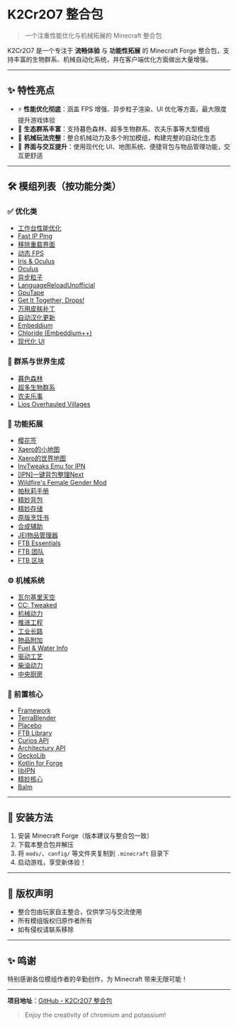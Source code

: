 # K2Cr2O7 整合包

> 一个注重性能优化与机械拓展的 Minecraft 整合包

K2Cr2O7 是一个专注于 **流畅体验** 与 **功能性拓展** 的 Minecraft Forge 整合包，支持丰富的生物群系、机械自动化系统，并在客户端优化方面做出大量增强。

---

## ✨ 特性亮点

* ⚡ **性能优化彻底**：涵盖 FPS 增强、异步粒子渲染、UI 优化等方面，最大限度提升游戏体验
* 🌿 **生态群系丰富**：支持暮色森林、超多生物群系、农夫乐事等大型模组
* 🚗 **机械玩法完整**：整合机械动力及多个附加模组，构建完整的自动化生态
* 🧰 **界面与交互提升**：使用现代化 UI、地图系统、便捷背包与物品管理功能，交互更舒适

---

## 🛠️ 模组列表（按功能分类）

### ✅ 优化类

* [工作台性能优化](https://www.mcmod.cn/class/1486.html)
* [Fast IP Ping](https://www.mcmod.cn/class/11895.html)
* [移除重载界面](https://www.mcmod.cn/class/9908.html)
* [动态 FPS](https://www.mcmod.cn/class/3074.html)
* [Iris & Oculus](https://www.mcmod.cn/class/7283.html)
* [Oculus](https://www.mcmod.cn/class/5741.html)
* [异步粒子](https://www.mcmod.cn/class/18394.html)
* [LanguageReloadUnofficial](https://www.mcmod.cn/class/16829.html)
* [GpuTape](https://www.mcmod.cn/class/19415.html)
* [Get It Together, Drops!](https://www.mcmod.cn/class/7624.html)
* [万用皮肤补丁](https://www.mcmod.cn/class/883.html)
* [自动汉化更新](https://www.mcmod.cn/class/1188.html)
* [Embeddium](https://www.mcmod.cn/class/12028.html)
* [Chloride (Embeddium++)](https://www.mcmod.cn/class/12822.html)
* [现代化 UI](https://www.mcmod.cn/class/2454.html)

### 🌿 群系与世界生成

* [暮色森林](https://www.mcmod.cn/class/61.html)
* [超多生物群系](https://www.mcmod.cn/class/108.html)
* [农夫乐事](https://www.mcmod.cn/class/2820.html)
* [Lios Overhauled Villages](https://www.mcmod.cn/class/13133.html)

### 🚀 功能拓展

* [樱花签](https://www.mcmod.cn/class/17460.html)
* [Xaero的小地图](https://www.mcmod.cn/class/1701.html)
* [Xaero的世界地图](https://www.mcmod.cn/class/1483.html)
* [InvTweaks Emu for IPN](https://www.mcmod.cn/class/9182.html)
* [\[IPN\]一键背包整理Next](https://www.mcmod.cn/class/4104.html)
* [Wildfire's Female Gender Mod](https://www.mcmod.cn/class/3997.html)
* [帕秋莉手册](https://www.mcmod.cn/class/1388.html)
* [精妙背包](https://www.mcmod.cn/class/3739.html)
* [精妙存储](https://www.mcmod.cn/class/6711.html)
* [原版烹饪书](https://www.mcmod.cn/class/5234.html)
* [合成辅助](https://www.mcmod.cn/class/1501.html)
* [JEI物品管理器](https://www.mcmod.cn/class/459.html)
* [FTB Essentials](https://www.mcmod.cn/class/3202.html)
* [FTB 团队](https://www.mcmod.cn/class/3179.html)
* [FTB 区块](https://www.mcmod.cn/class/3201.html)

### ⚙️ 机械系统

* [瓦尔基里天空](https://www.mcmod.cn/class/1528.html)
* [CC: Tweaked](https://www.mcmod.cn/class/1681.html)
* [机械动力](https://www.mcmod.cn/class/2021.html)
* [推进工程](https://www.mcmod.cn/class/19600.html)
* [工业长路](https://www.mcmod.cn/class/8204.html)
* [物品附加](https://www.mcmod.cn/class/3779.html)
* [Fuel & Water Info](https://www.mcmod.cn/class/17189.html)
* [驱动工艺](https://www.mcmod.cn/class/15499.html)
* [柴油动力](https://www.mcmod.cn/class/10727.html)
* [中央厨房](https://www.mcmod.cn/class/9151.html)

### 🔧 前置核心

* [Framework](https://www.mcmod.cn/class/5307.html)
* [TerraBlender](https://www.mcmod.cn/class/5489.html)
* [Placebo](https://www.mcmod.cn/class/1023.html)
* [FTB Library](https://www.mcmod.cn/class/3184.html)
* [Curios API](https://www.mcmod.cn/class/2029.html)
* [Architectury API](https://www.mcmod.cn/class/3434.html)
* [GeckoLib](https://www.mcmod.cn/class/3232.html)
* [Kotlin for Forge](https://www.mcmod.cn/class/2890.html)
* [libIPN](https://www.mcmod.cn/class/7713.html)
* [精妙核心](https://www.mcmod.cn/class/6324.html)
* [Balm](https://www.mcmod.cn/class/4485.html)

---

## 🚛 安装方法

1. 安装 Minecraft Forge（版本建议与整合包一致）
2. 下载本整合包并解压
3. 将 `mods/`、`config/` 等文件夹复制到 `.minecraft` 目录下
4. 启动游戏，享受新体验！

---

## 📖 版权声明

* 整合包由玩家自主整合，仅供学习与交流使用
* 所有模组版权归原作者所有
* 如有侵权请联系移除

---

## ✨ 鸣谢

特别感谢各位模组作者的辛勤创作，为 Minecraft 带来无限可能！

---

**项目地址**：[GitHub - K2Cr2O7 整合包](https://github.com/你的用户名/K2Cr2O7)

> Enjoy the creativity of chromium and potassium!
